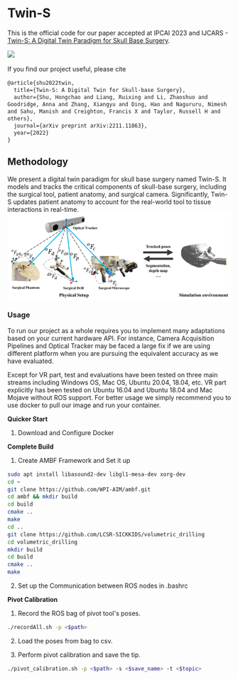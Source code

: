 # Twin-S

This is the official code for our paper accepted at IPCAI 2023 and IJCARS - [Twin-S: A Digital Twin Paradigm for Skull Base Surgery](https://arxiv.org/abs/2211.11863).

![](Resources/demo_video.gif)

If you find our project useful, please cite
```
@article{shu2022twin,
  title={Twin-S: A Digital Twin for Skull-base Surgery},
  author={Shu, Hongchao and Liang, Ruixing and Li, Zhaoshuo and Goodridge, Anna and Zhang, Xiangyu and Ding, Hao and Nagururu, Nimesh and Sahu, Manish and Creighton, Francis X and Taylor, Russell H and others},
  journal={arXiv preprint arXiv:2211.11863},
  year={2022}
}
```

## Methodology

We present a digital twin paradigm for skull base surgery named Twin-S. It models and tracks the critical
components of skull-base surgery, including the surgical tool, patient anatomy,
and surgical camera. Significantly, Twin-S updates patient anatomy to account
for the real-world tool to tissue interactions in real-time.
![](Resources/overview_setup.png)

### Usage

To run our project as a whole requires you to implement many adaptations based on your current hardware API. For instance, Camera Acquisition Pipelines and Optical Tracker may be faced a large fix if we are using different platform when you are pursuing the equivalent accuracy as we have evaluated.

Except for VR part, test and evaluations have been tested on three main streams including Windows OS, Mac OS, Ubuntu 20.04, 18.04, etc. VR part explicitly has been tested on Ubuntu 16.04 and Ubuntu 18.04 and Mac Mojave without ROS support. For better usage we simply recommend you to use docker to pull our image and run your container.

**Quicker Start**

1. Download and Configure Docker

**Complete Build**

1. Create AMBF Framework and Set it up

```bash
sudo apt install libasound2-dev libgl1-mesa-dev xorg-dev
cd ~
git clone https://github.com/WPI-AIM/ambf.git
cd ambf && mkdir build
cd build
cmake ..
make
cd ..
git clone https://github.com/LCSR-SICKKIDS/volumetric_drilling
cd volumetric_drilling
mkdir build
cd build
cmake ..
make
```

2. Set up the Communication between ROS nodes in .bashrc  

**Pivot Calibration**

1. Record the ROS bag of pivot tool's poses.

```bash
./recordAll.sh -p <$path>
```
2. Load the poses from bag to csv.

3. Perform pivot calibration and save the tip.

```bash
./pivot_calibration.sh -p <$path> -s <$save_name> -t <$topic>
